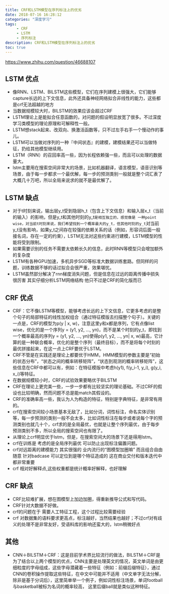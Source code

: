 ```yaml
---
title: CRF和LSTM模型在序列标注上的优劣
date: 2018-07-16 16:28:12
categories: "深度学习"
tags:
     - CRF
     - LSTM
     - 序列标注
description: CRF和LSTM模型在序列标注上的优劣
toc: true
---
```


https://www.zhihu.com/question/46688107
## LSTM 优点
* 像RNN、LSTM、BILSTM这些模型，它们在序列建模上很强大，它们能够capture长远的上下文信息，此外还具备神经网络拟合非线性的能力，这些都是crf无法超越的地方
* 当数据规模较大时，BILSTM的效果应该会超过CRF
* LSTM理论上是能拟合任意函数的，对问题的假设明显放宽了很多。不过深度学习类模型的理论原理和可解释性一般。
* LSTM想stack起来、改双向、换激活函数等，只不过左手右手一个慢动作的事儿。
* LSTM可以当做对序列的一种『中间状态』的建模，建模结果还可以当做特征，扔给其他模型继续用。
* LSTM（RNN）的召回率高一些，因为长程依赖强一些，而且可以处理的数据量大。
* lstm主要用在搜索空间非常大的场景，比如机器翻译，语言模型，语音识别等场景，由于每一步都求一个最优解，每一步的预测类别一般就是整个词汇表了大概几十万吧，所以全局来说求的就不是最优解了。

## LSTM 缺点
* 对于t时刻来说，输出层y_t受到隐层h_t（包含上下文信息）和输入层x_t（当前的输入）的影响，但是y_t和其他时刻的y_t`是相互独立的，感觉像是 一种point wise，对当前t时刻来说，我们希望找到一个概率最大的y_t，但其他时刻的y_t`对当前y_t没有影响，如果y_t之间存在较强的依赖关系的话（例如，形容词后面一般接名词，存在一定的约束），LSTM无法对这些约束进行建模，LSTM模型的性能将受到限制。
* 如果需要识别的任务不需要太依赖长久的信息，此时RNN等模型只会增加额外的复杂度
* LSTM有各种GPU加速，多机异步SGD等标准大数据训练套路。但同样的问题，训练数据不够的话过拟合会很严重，效果堪忧。
* LSTM虽然部分解决了rnn梯度消失问题，但是信息在过远的距离传播中损失很厉害 其实仔细分析LSTM网络结构 他只不过是CRF的简化版而已

<!--more-->

## CRF 优点
* CRF：它不像LSTM等模型，能够考虑长远的上下文信息，它更多考虑的是整个句子的局部特征的线性加权组合（通过特征模版去扫描整个句子）。关键的一点是，CRF的模型为p(y | x, w)，注意这里y和x都是序列，它有点像list wise，优化的是一个序列y = (y1, y2, …, yn)，而不是某个时刻的y_t，即找到一个概率最高的序列y = (y1, y2, …, yn)使得p(y1, y2, …, yn| x, w)最高，它计算的是一种联合概率，优化的是整个序列（最终目标），而不是将每个时刻的最优拼接起来，在这一点上CRF要优于LSTM。
* CRF不管是在实践还是理论上都要优于HMM，HMM模型的参数主要是“初始的状态分布”，“状态之间的概率转移矩阵”，“状态到观测的概率转移矩阵”，这些信息在CRF中都可以有，例如：在特征模版中考虑h(y1), f(y_i-1, y_i), g(y_i, x_i)等特征。
* 在数据规模较小时，CRF的试验效果要略优于BILSTM
* CRF在理论上更完美一些，一步一步都有比较坚实的理论基础。不过CRF的假设也比较明确，然而问题不总是能match其假设的。
* CRF的准确率高一些，我认为人为构造的特征，特别是字典特征，是非常有用的。
* crf在搜索空间较小场景基本无敌了，比如分词，词性标注，命名实体识别等，每一步预测的类别一般不会太多，比如词性标注在每步或者说每个字的预测类别也就几十个，crf求的是全局最优，也就是让整个序列最优，由于每步预测类别不多，所以全局的搜索空间也有限了。
* 从理论上crf明显优于lstm，但是，在搜索空间大的场景下还是得用lstm。
* crf在训练是 考虑的是全局序列最优 可以防止出现标注偏置问题。
* crf对远距离的建模能力 其实很强的 业内流行的“图模型加圈嘛” 而且组合自由随意 针对badcase 可以定位到是哪个特征造成的 这在商业交付和版本迭代中都非常重要
* crf 相对好解释点,这些权重都是统计概率好解释，也好理解

## CRF 缺点
* CRF比较难扩展，想在图模型上加边加圈，得重新推导公式和写代码。
* CRF针对大数据不好做。
* crf的问题在于 需要人工特征工程，这个过程比较需要经验
* crf 对数据集的语料要求更高点，标注越好，当然结果也越好；不过crf对有歧义的处理不是非常友好，受语料库的影响还蛮大的，lstm稍微好点

## 其他
* CNN＋BILSTM＋CRF：这是目前学术界比较流行的做法，BILSTM＋CRF是为了结合以上两个模型的优点，CNN主要是处理英文的情况，英文单词是由更细粒度的字母组成，这些字母潜藏着一些特征（例如：前缀后缀特征），通过CNN的卷积操作提取这些特征，在中文中可能并不适用（中文单字无法分解，除非是基于分词后），这里简单举一个例子，例如词性标注场景，单词football与basketball被标为名词的概率较高， 这里后缀ball就是类似这种特征。
